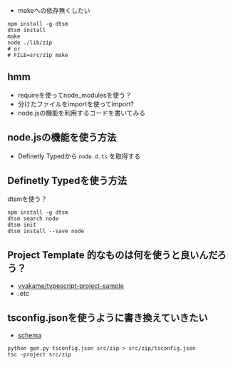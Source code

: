 - makeへの依存無くしたい

```
npm install -g dtsm
dtsm install
make
node ./lib/zip
# or
# FILE=src/zip make
```

## hmm

- requireを使ってnode_modulesを使う？
- 分けたファイルをimportを使ってimport?
- node.jsの機能を利用するコードを書いてみる

## node.jsの機能を使う方法

- Definetly Typedから `node.d.ts` を取得する

## Definetly Typedを使う方法

dtsmを使う？

```
npm install -g dtsm
dtsm search node
dtsm init
dtsm install --save node
```

## Project Template 的なものは何を使うと良いんだろう？

- [vvakame/typescript-project-sample](https://github.com/vvakame/typescript-project-sample)
- .etc

## tsconfig.jsonを使うように書き換えていきたい

- [schema](http://json.schemastore.org/tsconfig)

```
python gen.py tsconfig.json src/zip > src/zip/tsconfig.json
tsc -project src/zip
```

